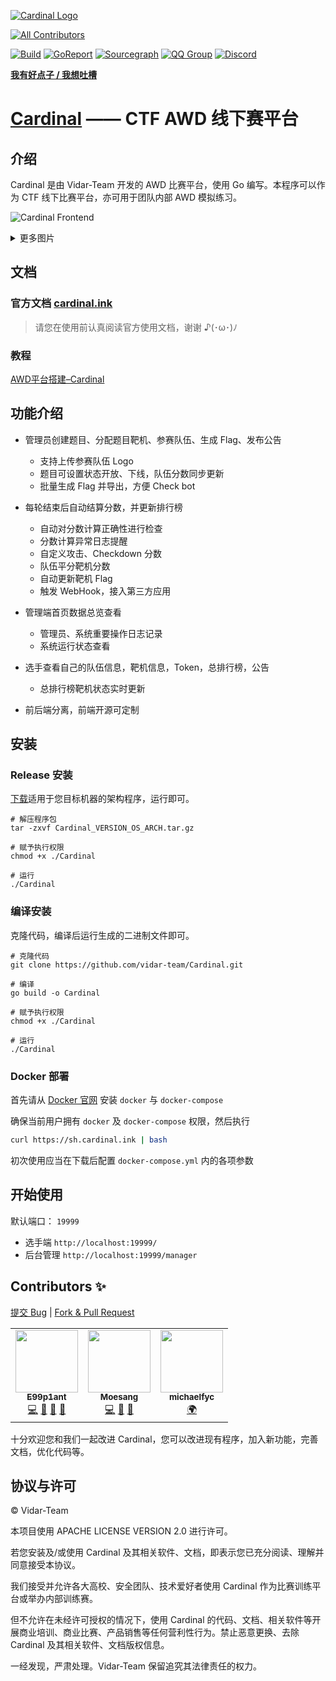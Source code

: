 [![Cardinal Logo](https://img.cdn.n3ko.co/lsky/2020/02/16/e75b82afd0932.png)](https://cardinal.ink)
<!-- ALL-CONTRIBUTORS-BADGE:START - Do not remove or modify this section -->
[![All Contributors](https://img.shields.io/badge/all_contributors-3-orange.svg?style=flat-square)](#contributors-)
<!-- ALL-CONTRIBUTORS-BADGE:END -->

<!-- ALL-CONTRIBUTORS-BADGE:START - Do not remove or modify this section -->
<!-- ALL-CONTRIBUTORS-BADGE:END -->
[![Build](https://travis-ci.com/vidar-team/Cardinal.svg?branch=master)](https://travis-ci.org/vidar-team/Cardinal)
[![GoReport](https://goreportcard.com/badge/github.com/vidar-team/Cardinal)](https://goreportcard.com/report/github.com/vidar-team/Cardinal)
[![Sourcegraph](https://img.shields.io/badge/view%20on-Sourcegraph-brightgreen.svg?logo=sourcegraph)](https://sourcegraph.com/github.com/vidar-team/Cardinal)
[![QQ Group](https://img.shields.io/badge/QQ%E7%BE%A4-130818749-blue.svg?logo=Tencent%20QQ)](https://shang.qq.com/wpa/qunwpa?idkey=c6a35c5fbec05fdcd2d2605e08b4b5f8d6e5854471fefd8c03d370d14870b818)
[![Discord](https://img.shields.io/discord/721936261778243615?label=Discord&logo=Discord)](https://discord.gg/F2EfgbM)

**[我有好点子 / 我想吐槽](https://support.qq.com/products/293679/)**

# [Cardinal](https://cardinal.ink) —— CTF AWD 线下赛平台
## 介绍

Cardinal 是由 Vidar-Team 开发的 AWD 比赛平台，使用 Go 编写。本程序可以作为 CTF 线下比赛平台，亦可用于团队内部 AWD 模拟练习。

![Cardinal Frontend](https://s1.ax1x.com/2020/05/28/tVPltI.png)

<details>
<summary>更多图片</summary>

![Cardinal Backend](https://s1.ax1x.com/2020/05/28/tVP1ht.png)

![Asteroid](https://s1.ax1x.com/2020/05/28/tVP6jU.png)
（该 AWD 实时 3D 攻击大屏为项目 [Asteroid](https://github.com/wuhan005/Asteroid)，已适配接入 Cardinal）

</details>

## 文档
### 官方文档  [cardinal.ink](https://cardinal.ink)
> 请您在使用前认真阅读官方使用文档，谢谢 ♪(･ω･)ﾉ

### 教程
[AWD平台搭建–Cardinal](https://cloud.tencent.com/developer/article/1744139)

## 功能介绍
* 管理员创建题目、分配题目靶机、参赛队伍、生成 Flag、发布公告
    * 支持上传参赛队伍 Logo
    * 题目可设置状态开放、下线，队伍分数同步更新
    * 批量生成 Flag 并导出，方便 Check bot

* 每轮结束后自动结算分数，并更新排行榜
    * 自动对分数计算正确性进行检查
    * 分数计算异常日志提醒
    * 自定义攻击、Checkdown 分数
    * 队伍平分靶机分数
    * 自动更新靶机 Flag
    * 触发 WebHook，接入第三方应用
    
* 管理端首页数据总览查看
    * 管理员、系统重要操作日志记录
    * 系统运行状态查看
    
* 选手查看自己的队伍信息，靶机信息，Token，总排行榜，公告
    * 总排行榜靶机状态实时更新

* 前后端分离，前端开源可定制

## 安装
### Release 安装

[下载](https://github.com/vidar-team/Cardinal/releases)适用于您目标机器的架构程序，运行即可。

```
# 解压程序包
tar -zxvf Cardinal_VERSION_OS_ARCH.tar.gz

# 赋予执行权限
chmod +x ./Cardinal

# 运行
./Cardinal
```

### 编译安装

克隆代码，编译后运行生成的二进制文件即可。

```
# 克隆代码
git clone https://github.com/vidar-team/Cardinal.git

# 编译
go build -o Cardinal

# 赋予执行权限
chmod +x ./Cardinal

# 运行
./Cardinal
```

### Docker 部署

首先请从 [Docker 官网](https://docs.docker.com) 安装 `docker` 与 `docker-compose`

确保当前用户拥有 `docker` 及 `docker-compose` 权限，然后执行

```bash
curl https://sh.cardinal.ink | bash
```

初次使用应当在下载后配置 `docker-compose.yml` 内的各项参数

## 开始使用
默认端口： `19999`
* 选手端 `http://localhost:19999/`
* 后台管理 `http://localhost:19999/manager`

## Contributors ✨

[提交 Bug](https://github.com/vidar-team/Cardinal/issues/new) | [Fork & Pull Request](https://github.com/vidar-team/Cardinal/fork)
<!-- ALL-CONTRIBUTORS-LIST:START - Do not remove or modify this section -->
<!-- prettier-ignore-start -->
<!-- markdownlint-disable -->
<table>
  <tr>
    <td align="center"><a href="https://github.com/wuhan005"><img src="https://avatars3.githubusercontent.com/u/12731778?v=4" width="100px;" alt=""/><br /><sub><b>E99p1ant</b></sub></a><br /><a href="https://github.com/vidar-team/Cardinal/commits?author=wuhan005" title="Code">💻</a> <a href="#design-wuhan005" title="Design">🎨</a> <a href="https://github.com/vidar-team/Cardinal/commits?author=wuhan005" title="Documentation">📖</a> <a href="#maintenance-wuhan005" title="Maintenance">🚧</a></td>
    <td align="center"><a href="https://github.com/Moesang"><img src="https://avatars2.githubusercontent.com/u/46858006?v=4" width="100px;" alt=""/><br /><sub><b>Moesang</b></sub></a><br /><a href="https://github.com/vidar-team/Cardinal/commits?author=Moesang" title="Code">💻</a> <a href="https://github.com/vidar-team/Cardinal/commits?author=Moesang" title="Documentation">📖</a> <a href="#maintenance-Moesang" title="Maintenance">🚧</a></td>
    <td align="center"><a href="https://github.com/michaelfyc"><img src="https://avatars2.githubusercontent.com/u/45136049?v=4" width="100px;" alt=""/><br /><sub><b>michaelfyc</b></sub></a><br /><a href="#translation-michaelfyc" title="Translation">🌍</a></td>
  </tr>
</table>

<!-- markdownlint-enable -->
<!-- prettier-ignore-end -->
<!-- ALL-CONTRIBUTORS-LIST:END -->

十分欢迎您和我们一起改进 Cardinal，您可以改进现有程序，加入新功能，完善文档，优化代码等。

## 协议与许可

© Vidar-Team

本项目使用 APACHE LICENSE VERSION 2.0 进行许可。

若您安装及/或使用 Cardinal 及其相关软件、文档，即表示您已充分阅读、理解并同意接受本协议。

我们接受并允许各大高校、安全团队、技术爱好者使用 Cardinal 作为比赛训练平台或举办内部训练赛。

但不允许在未经许可授权的情况下，使用 Cardinal 的代码、文档、相关软件等开展商业培训、商业比赛、产品销售等任何营利性行为。禁止恶意更换、去除 Cardinal 及其相关软件、文档版权信息。

一经发现，严肃处理。Vidar-Team 保留追究其法律责任的权力。

